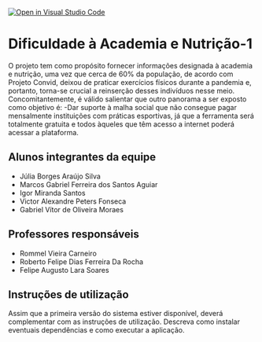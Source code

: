 [![Open in Visual Studio Code](https://classroom.github.com/assets/open-in-vscode-c66648af7eb3fe8bc4f294546bfd86ef473780cde1dea487d3c4ff354943c9ae.svg)](https://classroom.github.com/online_ide?assignment_repo_id=8488644&assignment_repo_type=AssignmentRepo)
# Dificuldade à Academia e Nutrição-1
O projeto tem como propósito fornecer informações designada à academia e nutrição, uma vez que cerca de 60% da população, de acordo com Projeto Convid, deixou de praticar exercícios físicos durante a pandemia e, portanto, torna-se crucial a reinserção desses indivíduos nesse meio.
Concomitantemente, é válido salientar que outro panorama a ser exposto como objetivo é:
-Dar suporte à malha social que não consegue pagar mensalmente instituições com práticas esportivas, já que a ferramenta será totalmente gratuita e todos àqueles que têm acesso a internet poderá acessar a plataforma.

## Alunos integrantes da equipe

* Júlia Borges Araújo Silva
* Marcos Gabriel Ferreira dos Santos Aguiar 
* Igor Miranda Santos
* Victor Alexandre Peters Fonseca 
* Gabriel Vítor de Oliveira Moraes

## Professores responsáveis

* Rommel Vieira Carneiro
* Roberto Felipe Dias Ferreira Da Rocha
* Felipe Augusto Lara Soares 

## Instruções de utilização

Assim que a primeira versão do sistema estiver disponível, deverá complementar com as instruções de utilização. Descreva como instalar eventuais dependências e como executar a aplicação.
